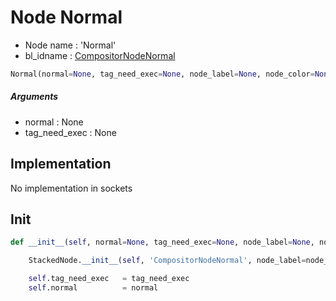 # Node Normal

- Node name : 'Normal'
- bl_idname : [CompositorNodeNormal](https://docs.blender.org/api/current/bpy.types.CompositorNodeNormal.html)


``` python
Normal(normal=None, tag_need_exec=None, node_label=None, node_color=None)
```
##### Arguments

- normal : None
- tag_need_exec : None

## Implementation

No implementation in sockets

## Init

``` python
def __init__(self, normal=None, tag_need_exec=None, node_label=None, node_color=None):

    StackedNode.__init__(self, 'CompositorNodeNormal', node_label=node_label, node_color=node_color)

    self.tag_need_exec   = tag_need_exec
    self.normal          = normal
```

